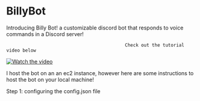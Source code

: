 # BillyBot

Introducing Billy Bot! a customizable discord bot that responds to voice commands in a Discord server!

                                                Check out the tutorial video below

[![Watch the video](https://img.youtube.com/vi/EyHBpJnrkfU/maxresdefault.jpg)](https://www.youtube.com/watch?v=EyHBpJnrkfU&ab_channel=SethLastname)


I host the bot on an an ec2 instance, however here are some instructions to host the bot on your local machine!

Step 1: configuring the config.json file







